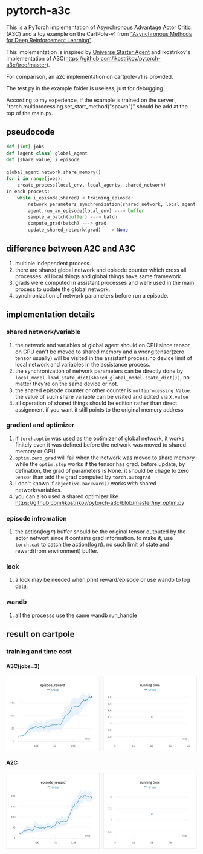 # pytorch-a3c

This is a PyTorch implementation of Asynchronous Advantage Actor Critic (A3C) and a toy example on the CartPole-v1 from ["Asynchronous Methods for Deep Reinforcement Learning"](https://arxiv.org/pdf/1602.01783v1.pdf).

This implementation is inspired by [Universe Starter Agent](https://github.com/openai/universe-starter-agent) and ikostrikov's implementation of A3C(https://github.com/ikostrikov/pytorch-a3c/tree/master).

For comparison, an a2c implementation on cartpole-v1 is provided.

The test.py in the example folder is useless, just for debugging.

According to my experience, if the example is trained on the server , "torch.multiprocessing.set_start_method("spawn")" should be add at the top of the main.py. 

## pseudocode
```python
def [int] jobs
def [agent class] global_agent
def [share_value] i_episode

global_agent.network.share_memory()
for i in range(jobs):
    create_process(local_env, local_agents, shared_network)
In each process:
    while i_episode(shared) < training_epiosde:
        network_parameters_synchronization(shared_network, local_agent.network) ---> None
        agent.run_an_episode(local_env) ---> buffer
        sample_a_batch(buffer) ---> batch
        compute_grad(batch) ---> grad
        update_shared_network(grad) ---> None
```

## difference between A2C and A3C
1. multiple independent process. 
2. there are shared global network and episode counter which cross all processes. all local things and global things have same framework.
3. grads were computed in assistant processes and were used in the main process to update the global network. 
4. synchronization of network parameters  before run a episode.

## implementation details
### shared network/variable
1. the network and variables of global agent should on CPU since tensor on GPU can't be moved to shared memory and a wrong tensor(zero tensor usually) will be visited in the assistant process.no device limit of local network and variables in the assistance process.
2. the synchronization of network parameters can be directly done by `local_model.load_state_dict(shared_global_model.state_dict())`, no matter they're on the same device or not.
3. the shared episode counter or other counter is `multiprocessing.Value`. the value of such share variable can be visited and edited via `X.value` 
4. all operation of shared things should be edition rather than direct assignment if you want it still points to the original memory address
### gradient and optimizer
1. if `torch.optim` was used as the optimizer of global network, it works finitely even it was defined before the network was moved to shared memory or GPU.
2. `optim.zero_grad` will fail when the network was moved to share memory while the `optim.step` works if the tensor has grad. before update, by defination, the grad of parameters is None. it should be chage to zero tensor than add the grad computed by `torch.autograd`
3. i don't known if `objective.backward()` works with shared network/variables.
4. you can also used a shared optimizer like https://github.com/ikostrikov/pytorch-a3c/blob/master/my_optim.py
### episode infromation
1. the action($\log\pi$) buffer should be the original tensor outputed by the actor networt since it contains grad information. to make it, use `torch.cat` to catch the action($\log\pi$). no such limit of state and reward(from environment) buffer.
### lock 
1. a lock may be needed when print reward/episode or use wandb to log data.
### wandb
1. all the processs use the same wandb run_handle

## result on cartpole
### training and time cost

#### A3C(jobs=3)
![A3C(jobs=3)](cartpole_example/result/A3C.jpg "A3C(jobs=3)")

#### A2C
![A2C](cartpole_example/result/A2C.jpg "A2C")


